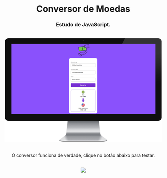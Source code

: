 <h1 align="center">
  Conversor de Moedas</h1>
<h3 align="center">Estudo de JavaScript.</h3>
<br>

<div align="center">
  <img width="600px" src="https://github.com/feliperyo/conversor-de-moedas/blob/master/assets/desktop.png?raw=true"/>
</div>

<br>
<p align="center">O conversor funciona de verdade, clique no botão abaixo para testar.</p>
<br>
<div align="center">
<a href="https://feliperyo.github.io/conversor-de-moedas/" target="_blank"><img src="https://img.shields.io/website-up-down-green-red/http/monip.org.svg"></a>
</div>
